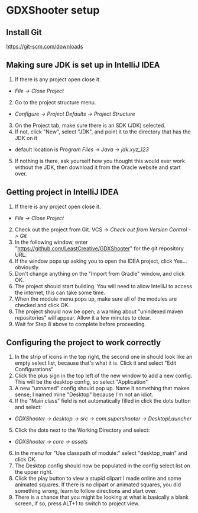 # GDXShooter setup

## Install Git
https://git-scm.com/downloads

## Making sure JDK is set up in IntelliJ IDEA
1. If there is any project open close it.
  * *File -> Close Project*
2. Go to the project structure menu.
  * *Configure -> Project Defaults -> Project Structure*
3. On the Project tab, make sure there is an SDK (JDK) selected.
4. If not, click "New", select "JDK", and point it to the directory that has the JDK on it
  * default location is *Program Files -> Java -> jdk.xyz_123*
5. If nothing is there, ask yourself how you thought this would ever work without the JDK, then download it from the Oracle website and start over.

## Getting project in IntelliJ IDEA
1. If there is any project open close it.
  * *File -> Close Project*
2. Check out the project from Git.
       VCS -> *Check out from Version Control -> Git*
3. In the following window, enter "https://github.com/LeastCreative/GDXShooter" for the git repository URL.
4. If the window pops up asking you to open the IDEA project, click Yes... obviously.
5. Don't change anything on the "Import from Gradle" window, and click OK.
6. The project should start building. You will need to allow IntelliJ to access the internet, this can take some time.
7. When the module menu pops up, make sure all of the modules are checked and click OK.
8. The project should now be open; a warning about "unindexed maven repositories" will appear. Allow it a few minutes to clear.
9. Wait for Step 8 above to complete before proceeding.

## Configuring the project to work correctly
1. In the strip of icons in the top right, the second one in should look like an empty select list, because that's what it is. Click it and select "Edit Configurations"
2. Click the plus sign in the top left of the new window to add a new config. This will be the desktop config, so select "Application"
3. A new "unnamed" config should pop up. Name it something that makes sense; I named mine "Desktop" because I'm not an idiot.
4. If the "Main class" field is not automatically filled in click the dots button and select: 
  * *GDXShooter -> desktop -> src -> com.supershooter -> DesktopLauncher*
5. Click the dots next to the Working Directory and select: 
  * *GDXShooter -> core -> assets*
6. In the menu for "Use classpath of module:" select "desktop_main" and click OK.
7. The Desktop config should now be populated in the config select list on the upper right.
8. Click the play button to view a stupid clipart I made online and some animated squares. If there is no clipart or animated squares, you did something wrong, learn to follow directions and start over.
9. There is a chance that you might be looking at what is basically a blank screen, if so, press ALT+1 to switch to project view.

